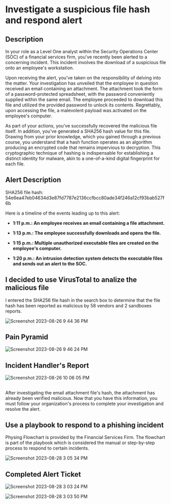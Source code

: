 
<h1>Investigate a suspicious file hash and respond alert</h1>
<h2>Description</h2>
In your role as a Level One analyst within the Security Operations Center (SOC) of a financial services firm, you've recently been alerted to a concerning incident. This incident involves the download of a suspicious file onto an employee's workstation.

Upon receiving the alert, you've taken on the responsibility of delving into the matter. Your investigation has unveiled that the employee in question received an email containing an attachment. The attachment took the form of a password-protected spreadsheet, with the password conveniently supplied within the same email. The employee proceeded to download this file and utilized the provided password to unlock its contents. Regrettably, upon accessing the file, a malevolent payload was activated on the employee's computer.

As part of your actions, you've successfully recovered the malicious file itself. In addition, you've generated a SHA256 hash value for this file. Drawing from your prior knowledge, which you gained through a previous course, you understand that a hash function operates as an algorithm producing an encrypted code that remains impervious to decryption. This cryptographic technique of hashing is indispensable for establishing a distinct identity for malware, akin to a one-of-a-kind digital fingerprint for each file.

<h2> Alert Description</h2>

SHA256 file hash: 54e6ea47eb04634d3e87fd7787e2136ccfbcc80ade34f246a12cf93bab527f6b

Here is a timeline of the events leading up to this alert:

- <b>1:11 p.m.: An employee receives an email containing a file attachment.</b>

- <b>1:13 p.m.: The employee successfully downloads and opens the file.</b>

- <b>1:15 p.m.: Multiple unauthorized executable files are created on the employee's computer.</b>

- <b>1:20 p.m.: An intrusion detection system detects the executable files and sends out an alert to the SOC.</b>

<h2>I decided to use VirusTotal to analize the malicious file</h2>
I entered the SHA256 file hash in the search box to determine that the file hash has been reported as malicious by 58 vendors and 2 sandboxes reports. 

![Screenshot 2023-08-26 9 44 36 PM](https://github.com/mmedinabet/Investigate-a-suspicious-file-hash/assets/142737434/ff4a05c1-2a75-4bef-a240-0a3851aecb58)


<h2> Pain Pyramid</h2>

![Screenshot 2023-08-26 9 46 24 PM](https://github.com/mmedinabet/Investigate-a-suspicious-file-hash/assets/142737434/cefae166-6a29-4383-8a74-0c919fbb0909)

<h2>Incident Handler's Report</h2>

![Screenshot 2023-08-26 10 06 05 PM](https://github.com/mmedinabet/Investigate-a-suspicious-file-hash/assets/142737434/f3d16663-db67-4743-a4f4-64f0bfc4b8fe)

<h2> </h2>
After investigating the email attachment file's hash, the attachment has already been verified malicious. Now that you have this information, you must follow your organization's process to complete your investigation and resolve the alert.

<h2>Use a playbook to respond to a phishing incident</h2>
Physing Flowchart is provided by the Financial Services Firm. The flowchart is part of the playbook which is considered the manual or step-by-step process to respond to certain incidents. 

![Screenshot 2023-08-28 3 05 34 PM](https://github.com/mmedinabet/Investigate-a-suspicious-file-hash/assets/142737434/c9b5240c-1018-49ae-9419-6af7d89201c2)

<h2>Completed Alert Ticket</h2>

![Screenshot 2023-08-28 3 03 24 PM](https://github.com/mmedinabet/Investigate-a-suspicious-file-hash/assets/142737434/89467da7-613c-414b-9e61-057c9c8ab180)


![Screenshot 2023-08-28 3 03 50 PM](https://github.com/mmedinabet/Investigate-a-suspicious-file-hash/assets/142737434/3a5c5ac8-372b-4799-884f-9018d0fec250)

